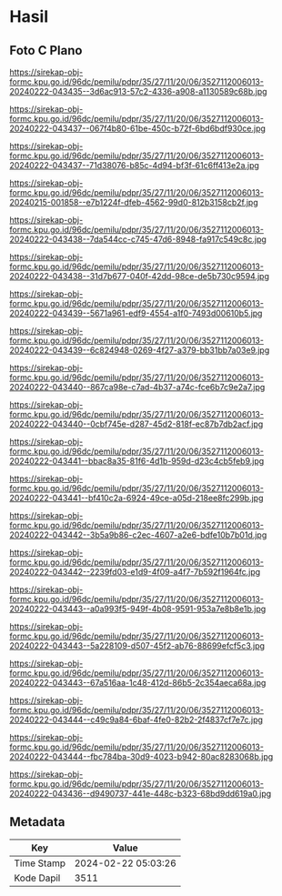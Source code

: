 # Hasil

## Foto C Plano

https://sirekap-obj-formc.kpu.go.id/96dc/pemilu/pdpr/35/27/11/20/06/3527112006013-20240222-043435--3d6ac913-57c2-4336-a908-a1130589c68b.jpg

https://sirekap-obj-formc.kpu.go.id/96dc/pemilu/pdpr/35/27/11/20/06/3527112006013-20240222-043437--067f4b80-61be-450c-b72f-6bd6bdf930ce.jpg

https://sirekap-obj-formc.kpu.go.id/96dc/pemilu/pdpr/35/27/11/20/06/3527112006013-20240222-043437--71d38076-b85c-4d94-bf3f-61c6ff413e2a.jpg

https://sirekap-obj-formc.kpu.go.id/96dc/pemilu/pdpr/35/27/11/20/06/3527112006013-20240215-001858--e7b1224f-dfeb-4562-99d0-812b3158cb2f.jpg

https://sirekap-obj-formc.kpu.go.id/96dc/pemilu/pdpr/35/27/11/20/06/3527112006013-20240222-043438--7da544cc-c745-47d6-8948-fa917c549c8c.jpg

https://sirekap-obj-formc.kpu.go.id/96dc/pemilu/pdpr/35/27/11/20/06/3527112006013-20240222-043438--31d7b677-040f-42dd-98ce-de5b730c9594.jpg

https://sirekap-obj-formc.kpu.go.id/96dc/pemilu/pdpr/35/27/11/20/06/3527112006013-20240222-043439--5671a961-edf9-4554-a1f0-7493d00610b5.jpg

https://sirekap-obj-formc.kpu.go.id/96dc/pemilu/pdpr/35/27/11/20/06/3527112006013-20240222-043439--6c824948-0269-4f27-a379-bb31bb7a03e9.jpg

https://sirekap-obj-formc.kpu.go.id/96dc/pemilu/pdpr/35/27/11/20/06/3527112006013-20240222-043440--867ca98e-c7ad-4b37-a74c-fce6b7c9e2a7.jpg

https://sirekap-obj-formc.kpu.go.id/96dc/pemilu/pdpr/35/27/11/20/06/3527112006013-20240222-043440--0cbf745e-d287-45d2-818f-ec87b7db2acf.jpg

https://sirekap-obj-formc.kpu.go.id/96dc/pemilu/pdpr/35/27/11/20/06/3527112006013-20240222-043441--bbac8a35-81f6-4d1b-959d-d23c4cb5feb9.jpg

https://sirekap-obj-formc.kpu.go.id/96dc/pemilu/pdpr/35/27/11/20/06/3527112006013-20240222-043441--bf410c2a-6924-49ce-a05d-218ee8fc299b.jpg

https://sirekap-obj-formc.kpu.go.id/96dc/pemilu/pdpr/35/27/11/20/06/3527112006013-20240222-043442--3b5a9b86-c2ec-4607-a2e6-bdfe10b7b01d.jpg

https://sirekap-obj-formc.kpu.go.id/96dc/pemilu/pdpr/35/27/11/20/06/3527112006013-20240222-043442--2239fd03-e1d9-4f09-a4f7-7b592f1964fc.jpg

https://sirekap-obj-formc.kpu.go.id/96dc/pemilu/pdpr/35/27/11/20/06/3527112006013-20240222-043443--a0a993f5-949f-4b08-9591-953a7e8b8e1b.jpg

https://sirekap-obj-formc.kpu.go.id/96dc/pemilu/pdpr/35/27/11/20/06/3527112006013-20240222-043443--5a228109-d507-45f2-ab76-88699efcf5c3.jpg

https://sirekap-obj-formc.kpu.go.id/96dc/pemilu/pdpr/35/27/11/20/06/3527112006013-20240222-043443--67a516aa-1c48-412d-86b5-2c354aeca68a.jpg

https://sirekap-obj-formc.kpu.go.id/96dc/pemilu/pdpr/35/27/11/20/06/3527112006013-20240222-043444--c49c9a84-6baf-4fe0-82b2-2f4837cf7e7c.jpg

https://sirekap-obj-formc.kpu.go.id/96dc/pemilu/pdpr/35/27/11/20/06/3527112006013-20240222-043444--fbc784ba-30d9-4023-b942-80ac8283068b.jpg

https://sirekap-obj-formc.kpu.go.id/96dc/pemilu/pdpr/35/27/11/20/06/3527112006013-20240222-043436--d9490737-441e-448c-b323-68bd9dd619a0.jpg


## Metadata

| Key        | Value               |
| ---------- | ------------------- |
| Time Stamp | 2024-02-22 05:03:26 |
| Kode Dapil | 3511                |



